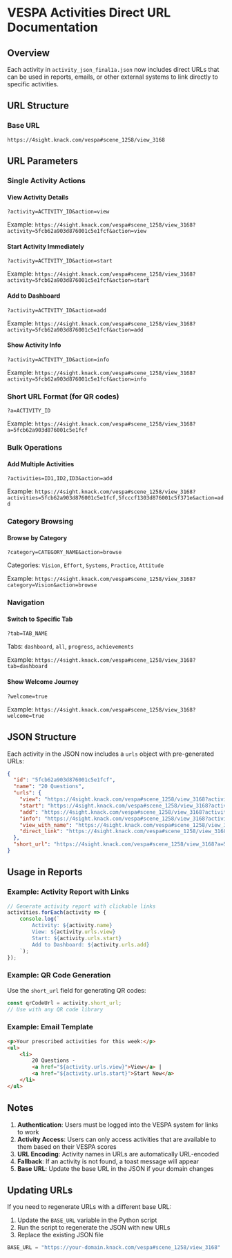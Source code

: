 # VESPA Activities Direct URL Documentation

## Overview
Each activity in `activity_json_final1a.json` now includes direct URLs that can be used in reports, emails, or other external systems to link directly to specific activities.

## URL Structure

### Base URL
```
https://4sight.knack.com/vespa#scene_1258/view_3168
```

## URL Parameters

### Single Activity Actions

#### View Activity Details
```
?activity=ACTIVITY_ID&action=view
```
Example: `https://4sight.knack.com/vespa#scene_1258/view_3168?activity=5fcb62a903d876001c5e1fcf&action=view`

#### Start Activity Immediately
```
?activity=ACTIVITY_ID&action=start
```
Example: `https://4sight.knack.com/vespa#scene_1258/view_3168?activity=5fcb62a903d876001c5e1fcf&action=start`

#### Add to Dashboard
```
?activity=ACTIVITY_ID&action=add
```
Example: `https://4sight.knack.com/vespa#scene_1258/view_3168?activity=5fcb62a903d876001c5e1fcf&action=add`

#### Show Activity Info
```
?activity=ACTIVITY_ID&action=info
```
Example: `https://4sight.knack.com/vespa#scene_1258/view_3168?activity=5fcb62a903d876001c5e1fcf&action=info`

### Short URL Format (for QR codes)
```
?a=ACTIVITY_ID
```
Example: `https://4sight.knack.com/vespa#scene_1258/view_3168?a=5fcb62a903d876001c5e1fcf`

### Bulk Operations

#### Add Multiple Activities
```
?activities=ID1,ID2,ID3&action=add
```
Example: `https://4sight.knack.com/vespa#scene_1258/view_3168?activities=5fcb62a903d876001c5e1fcf,5fcccf1303d876001c5f371e&action=add`

### Category Browsing

#### Browse by Category
```
?category=CATEGORY_NAME&action=browse
```
Categories: `Vision`, `Effort`, `Systems`, `Practice`, `Attitude`

Example: `https://4sight.knack.com/vespa#scene_1258/view_3168?category=Vision&action=browse`

### Navigation

#### Switch to Specific Tab
```
?tab=TAB_NAME
```
Tabs: `dashboard`, `all`, `progress`, `achievements`

Example: `https://4sight.knack.com/vespa#scene_1258/view_3168?tab=dashboard`

#### Show Welcome Journey
```
?welcome=true
```
Example: `https://4sight.knack.com/vespa#scene_1258/view_3168?welcome=true`

## JSON Structure

Each activity in the JSON now includes a `urls` object with pre-generated URLs:

```json
{
  "id": "5fcb62a903d876001c5e1fcf",
  "name": "20 Questions",
  "urls": {
    "view": "https://4sight.knack.com/vespa#scene_1258/view_3168?activity=5fcb62a903d876001c5e1fcf&action=view",
    "start": "https://4sight.knack.com/vespa#scene_1258/view_3168?activity=5fcb62a903d876001c5e1fcf&action=start",
    "add": "https://4sight.knack.com/vespa#scene_1258/view_3168?activity=5fcb62a903d876001c5e1fcf&action=add",
    "info": "https://4sight.knack.com/vespa#scene_1258/view_3168?activity=5fcb62a903d876001c5e1fcf&action=info",
    "view_with_name": "https://4sight.knack.com/vespa#scene_1258/view_3168?activity=5fcb62a903d876001c5e1fcf&name=20%20Questions&action=view",
    "direct_link": "https://4sight.knack.com/vespa#scene_1258/view_3168?a=5fcb62a903d876001c5e1fcf"
  },
  "short_url": "https://4sight.knack.com/vespa#scene_1258/view_3168?a=5fcb62a903d876001c5e1fcf"
}
```

## Usage in Reports

### Example: Activity Report with Links
```javascript
// Generate activity report with clickable links
activities.forEach(activity => {
    console.log(`
        Activity: ${activity.name}
        View: ${activity.urls.view}
        Start: ${activity.urls.start}
        Add to Dashboard: ${activity.urls.add}
    `);
});
```

### Example: QR Code Generation
Use the `short_url` field for generating QR codes:
```javascript
const qrCodeUrl = activity.short_url;
// Use with any QR code library
```

### Example: Email Template
```html
<p>Your prescribed activities for this week:</p>
<ul>
    <li>
        20 Questions - 
        <a href="${activity.urls.view}">View</a> | 
        <a href="${activity.urls.start}">Start Now</a>
    </li>
</ul>
```

## Notes

1. **Authentication**: Users must be logged into the VESPA system for links to work
2. **Activity Access**: Users can only access activities that are available to them based on their VESPA scores
3. **URL Encoding**: Activity names in URLs are automatically URL-encoded
4. **Fallback**: If an activity is not found, a toast message will appear
5. **Base URL**: Update the base URL in the JSON if your domain changes

## Updating URLs

If you need to regenerate URLs with a different base URL:

1. Update the `BASE_URL` variable in the Python script
2. Run the script to regenerate the JSON with new URLs
3. Replace the existing JSON file

```python
BASE_URL = "https://your-domain.knack.com/vespa#scene_1258/view_3168"
```
